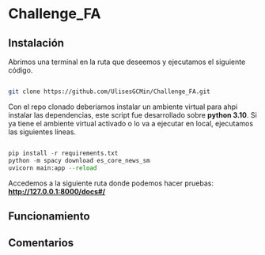 # Challenge_FA

## Instalación
Abrimos una terminal en la ruta que deseemos y ejecutamos el siguiente código.
```bash

git clone https://github.com/UlisesGCMin/Challenge_FA.git

```

Con el repo clonado deberiamos instalar un ambiente virtual para ahpi instalar las dependencias, este script fue desarrollado sobre **python 3.10**. Si ya tiene el ambiente virtual activado o lo va a ejecutar en local, ejecutamos las siguientes líneas.

```py

pip install -r requirements.txt
python -m spacy download es_core_news_sm
uvicorn main:app --reload

```

Accedemos a la siguiente ruta donde podemos hacer pruebas: **http://127.0.0.1:8000/docs#/**

## Funcionamiento

## Comentarios